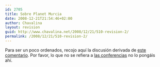 ```yaml
---
id: 2705
title: Sobre Planet Murcia
date: 2008-12-21T21:54:46+02:00
author: Chavalina
layout: revision
guid: http://www.chavalina.net/2008/12/21/510-revision-2/
permalink: /2008/12/21/510-revision-2/
---
```

Para ser un poco ordenados, recojo aqu&iacute; la discusión derivada de <a href="http://www.chavalina.net/comentar.php?idpost=508#c5029" target="_blank">este comentario</a>. Por favor, lo que no se refiera a <a href="http://www.chavalina.net/comentar.php?idpost=508" target="_blank">las conferencias</a> no lo pongáis ah&iacute;.